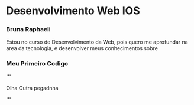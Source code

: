 # Desenvolvimento Web IOS

### Bruna Raphaeli

Estou no curso de Desenvolvimento da Web, pois quero me aprofundar na area da tecnologia, e desenvolver meus conhecimentos sobre

### Meu Primeiro Codigo

''' 
   <div>
    <p>Olha Outra pegadnha</p>
   </div>
'''
